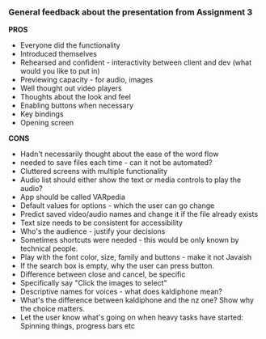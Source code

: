 ### General feedback about the presentation from Assignment 3

**PROS**

* Everyone did the functionality
* Introduced themselves
* Rehearsed and confident - interactivity between client and dev (what would you like to put in)
* Previewing capacity - for audio, images
* Well thought out video players
* Thoughts about the look and feel
* Enabling buttons when necessary
* Key bindings
* Opening screen

**CONS**

* Hadn't necessarily thought about the ease of the word flow
* needed to save files each time - can it not be automated?
* Cluttered screens with multiple functionality
* Audio list should either show the text or media controls to play the audio?
* App should be called VARpedia
* Default values for options - which the user can go change
* Predict saved video/audio names and change it if the file already exists
* Text size needs to be consistent for accessibility
* Who's the audience - justify your decisions
* Sometimes shortcuts were needed - this would be only known by technical people.
* Play with the font color, size, family and buttons - make it not Javaish
* If the search box is empty, why the user can press button.
* Difference between close and cancel, be specific
* Specifically say "Click the images to select"
* Descriptive names for voices - what does kaldiphone mean?
* What's the difference between kaldiphone and the nz one? Show why the choice matters.
* Let the user know what's going on when heavy tasks have started: Spinning things, progress bars etc

